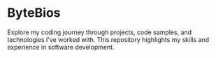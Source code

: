 # ByteBios
Explore my coding journey through projects, code samples, and technologies I've worked with. This repository highlights my skills and experience in software development.
